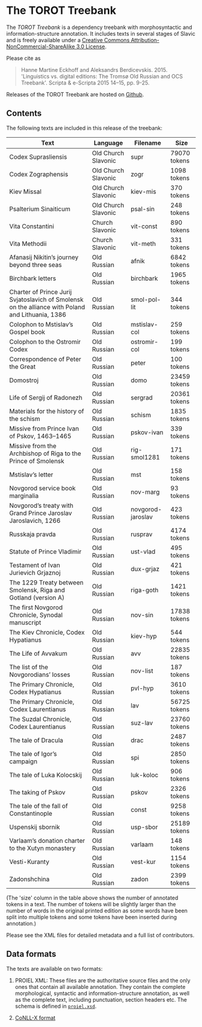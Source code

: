 The TOROT Treebank
==================

The _TOROT Treebank_ is a dependency treebank with morphosyntactic and
information-structure annotation. It includes texts in several stages of Slavic and is freely available under a [Creative Commons
Attribution-NonCommercial-ShareAlike 3.0 License](
http://creativecommons.org/licenses/by-nc-sa/3.0/us/).

Please cite as

> Hanne Martine Eckhoff and Aleksandrs Berdicevskis. 2015. 'Linguistics vs. digital editions: The Tromsø Old Russian and OCS Treebank'. Scripta & e-Scripta 2015 14–15, pp. 9-25.

Releases of the TOROT Treebank are hosted on
[Github](https://github.com/torottreebank/treebank-releases).

Contents
--------

The following texts are included in this release of the treebank:

  Text                                                | Language                    | Filename    | Size
  ----                                                | --------                    | --------    | ----
  Codex Suprasliensis                            	  | Old Church Slavonic         | supr        | 79070 tokens
  Codex Zographensis                                  | Old Church Slavonic			| zogr        | 1098 tokens
  Kiev Missal 		                                  | Old Church Slavonic         | kiev-mis    | 370 tokens
  Psalterium Sinaiticum                               | Old Church Slavonic	        | psal-sin    | 248 tokens
  Vita Constantini                                 	 | Church Slavonic				| vit-const   | 890 tokens
  Vita Methodii                                 	 | Church Slavonic				| vit-meth    | 331 tokens
  Afanasij Nikitin’s journey beyond three seas        | Old Russian                 | afnik       | 6842 tokens
  Birchbark letters                                   | Old Russian                 | birchbark   | 1965 tokens
  Charter of Prince Jurij Svjatoslavich of Smolensk on the alliance with Poland and Lithuania, 1386 | Old Russian | smol-pol-lit | 344 tokens 
  Colophon to Mstislav’s Gospel book                  | Old Russian                 | mstislav-col | 259 tokens                                              |      259 |
  Colophon to the Ostromir Codex                      | Old Russian                 | ostromir-col | 199 tokens 
  Correspondence of Peter the Great                   | Old Russian                 | peter        | 100 tokens 
  Domostroj                                           | Old Russian                 | domo         | 23459 tokens
  Life of Sergij of Radonezh                          | Old Russian                 | sergrad      | 20361 tokens
  Materials for the history of the schism             | Old Russian                 | schism       | 1835 tokens
  Missive from Prince Ivan of Pskov, 1463–1465        | Old Russian                 | pskov-ivan   | 339 tokens
  Missive from the Archbishop of Riga to the Prince of Smolensk | Old Russian       | rig-smol1281 | 171 tokens
  Mstislav’s letter                                   | Old Russian                 | mst   	   | 158 tokens
  Novgorod service book marginalia                    | Old Russian                 | nov-marg     | 93 tokens
  Novgorod’s treaty with Grand Prince Jaroslav Jaroslavich, 1266 |Old Russian       | novgorod-jaroslav | 423 tokens
  Russkaja pravda                                     | Old Russian                 | rusprav     | 4174 tokens
  Statute of Prince Vladimir                          | Old Russian                 | ust-vlad    | 495 tokens
  Testament of Ivan Jurievich Grjaznoj                | Old Russian                 | dux-grjaz   | 421 tokens
  The 1229 Treaty between Smolensk, Riga and Gotland (version A) | Old Russian      | riga-goth   | 1421 tokens
  The first Novgorod Chronicle, Synodal manuscript    | Old Russian                 | nov-sin     | 17838 tokens
  The Kiev Chronicle, Codex Hypatianus                | Old Russian   				| kiev-hyp    | 544 tokens
  The Life of Avvakum                                 | Old Russian                 | avv         | 22835 tokens 
  The list of the Novgorodians’ losses                | Old Russian                 | nov-list    | 187 tokens
  The Primary Chronicle, Codex Hypatianus             | Old Russian                 | pvl-hyp     | 3610 tokens
  The Primary Chronicle, Codex Laurentianus           | Old Russian                 | lav         | 56725 tokens
  The Suzdal Chronicle, Codex Laurentianus            | Old Russian                 | suz-lav     | 23760 tokens 
  The tale of Dracula                                 | Old Russian                 | drac        | 2487 tokens
  The tale of Igor’s campaign                         | Old Russian                 | spi         | 2850 tokens
  The tale of Luka Kolocskij                          | Old Russian                 | luk-koloc   | 906 tokens
  The taking of Pskov                                 | Old Russian                 | pskov       | 2326 tokens
  The tale of the fall of Constantinople              | Old Russian                 | const       | 9258 tokens
  Uspenskij sbornik                                   | Old Russian                 | usp-sbor    | 25189 tokens
  Varlaam’s donation charter to the Xutyn monastery   | Old Russian                 | varlaam     | 148 tokens
  Vesti-Kuranty                                       | Old Russian                 | vest-kur    | 1154 tokens
  Zadonshchina                                        | Old Russian                 | zadon       | 2399 tokens

(The 'size' column in the table above shows the number of annotated tokens in
a text. The number of tokens will be slightly larger than the number of words
in the original printed edition as some words have been split into multiple
tokens and some tokens have been inserted during annotation.)

Please see the XML files for detailed metadata and a full list of contributors.

Data formats
------------

The texts are available on two formats:

1. PROIEL XML: These files are the authoritative source files and the only ones
that contain all available annotation. They contain the complete morphological,
syntactic and information-structure annotation, as well as the complete text,
including punctuation, section headers etc. The schema is defined in
[`proiel.xsd`](https://github.com/proiel/proiel-treebank/blob/master/proiel.xsd).

2. [CoNLL-X format](http://nextens.uvt.nl/depparse-wiki/DataFormat)
